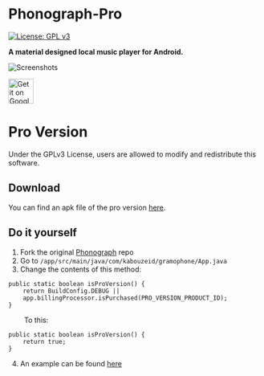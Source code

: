 # Phonograph-Pro
[![License: GPL v3](https://img.shields.io/badge/License-GPL%20v3-blue.svg)](https://github.com/kabouzeid/Phonograph/blob/master/LICENSE.txt)

**A material designed local music player for Android.**

![Screenshots](./art/art.jpg?raw=true)

<a href="https://play.google.com/store/apps/details?id=com.kabouzeid.gramophone">
  <img height="50" alt="Get it on Google Play"
      src="https://play.google.com/intl/en_us/badges/images/apps/en-play-badge.png" />
</a>

# Pro Version
Under the GPLv3 License, users are allowed to modify and redistribute this software. 

## Download
You can find an apk file of the pro version [here](https://github.com/JavaCafe01/Phonograph-Pro/releases/tag/v0.16.6_Pro).

## Do it yourself
1. Fork the original [Phonograph](https://github.com/kabouzeid/Phonograph) repo
2. Go to `/app/src/main/java/com/kabouzeid/gramophone/App.java`
3. Change the contents of this method: 
```
public static boolean isProVersion() {
    return BuildConfig.DEBUG || 
    app.billingProcessor.isPurchased(PRO_VERSION_PRODUCT_ID);
}
```
&nbsp; &nbsp; &nbsp; &nbsp; To this:
```
public static boolean isProVersion() {
    return true;
}
```
4. An example can be found [here](https://github.com/JavaCafe01/Phonograph-Pro/blob/master/app/src/main/java/com/kabouzeid/gramophone/App.java)
